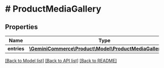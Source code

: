 # # ProductMediaGallery


## Properties 


Name | Type | Description | Notes
------------ | ------------- | ------------- | -------------
**entries**| [**\GeminiCommerce\Product\Model\ProductMediaGalleryEntry[]**](ProductMediaGalleryEntry.md) |   | [optional]


[[Back to Model list]](../../README.md#models) [[Back to API list]](../../README.md#endpoints) [[Back to README]](../../README.md)

